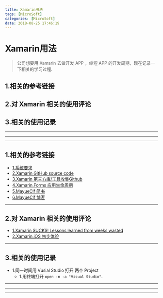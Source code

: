 ```yaml
---
title: Xamarin用法
tags: [MicroSoft]
categories: [MicroSoft]
date: 2018-08-25 17:46:19
---
```




# Xamarin用法
>公司想要用 Xamarin 去做开发 APP ，缩短 APP 的开发周期，现在记录一下相关的学习过程.

<!-- more -->

## 1.相关的参考链接
## 2.对 Xamarin 相关的使用评论
## 3.相关的使用记录


***
***
***

## 1.相关的参考链接
* [1.系统要求](https://docs.microsoft.com/zh-cn/xamarin/cross-platform/get-started/requirements)
* [2.Xamarin GitHub source code](https://github.com/xamarin)
* [3.Xamarin 第三方库/工具收集Github](https://www.jianshu.com/p/a471382d943e)
* [4.Xamarin.Forms 应用生命周期](https://docs.microsoft.com/zh-cn/xamarin/xamarin-forms/app-fundamentals/app-lifecycle)
* [5.MayueCif 简书](https://www.jianshu.com/u/391c35f4a8af)
* [6.MayueCif 博客](http://www.xamarin.xyz/page/5/)


***

## 2.对 Xamarin 相关的使用评论
* [1.Xamarin SUCKS! Lessons learned from weeks wasted](https://forums.xamarin.com/discussion/89286/xamarin-sucks-lessons-learned-from-weeks-wasted)
* [2.Xamarin.iOS 初步体验](https://www.jianshu.com/p/69669a8f3594)

***

## 3.相关的使用记录
* 1.同一时间用 Vusial Studio 打开 两个 Project
	* 1.用终端打开 `open -n -a "Visual Studio"`.

***
***
***


